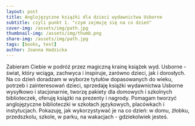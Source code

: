 ```yaml
---
layout: post
title: Anglojęzyczne książki dla dzieci wydawnictwa Usborne
subtitle: czyli punkt 1. "czym zajmuję się na co dzień"
cover-img: /assets/img/path.jpg
thumbnail-img: /assets/img/thumb.png
share-img: /assets/img/path.jpg
tags: [books, test]
author: Joanna Hadzicka
---
```


Zabieram Ciebie w podróż przez magiczną krainę książek wyd. Usborne - świat, który wciąga, zachwyca i inspiruje, zarówno dzieci, jak i dorosłych. Na co dzień doradzam w wyborze tytułów dopasowanych do wieku, potrzeb i zainteresowań dzieci, sprzedaję książki wydawnictwa Usborne wysyłkowo i stacjonarnie, tworzę pakiety dla domowych i szkolnych biblioteczek, oferuję książki na prezenty i nagrody. Pomagam tworzyć anglojęzyczne biblioteczki w szkołach językowych, placówkach i instytucjach. Pokazuję, jak wykorzystywać je na co dzień: w domu, żłobku, przedszkolu, szkole, w parku, na wakacjach - gdziekolwiek jesteś.